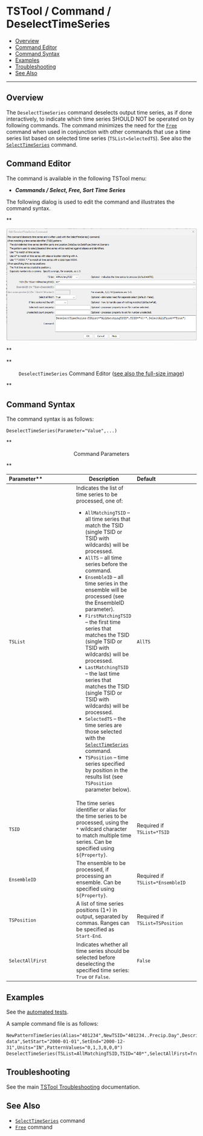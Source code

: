 # TSTool / Command / DeselectTimeSeries #

*   [Overview](#overview)
*   [Command Editor](#command-editor)
*   [Command Syntax](#command-syntax)
*   [Examples](#examples)
*   [Troubleshooting](#troubleshooting)
*   [See Also](#see-also)

-------------------------

## Overview ##

The `DeselectTimeSeries` command deselects output time series, as if done interactively,
to indicate which time series SHOULD NOT be operated on by following commands.
The command minimizes the need for the [`Free`](../Free/Free.md) command when used in conjunction
with other commands that use a time series list based on selected time series
(`TSList=SelectedTS`).  See also the [`SelectTimeSeries`](../SelectTimeSeries/SelectTimeSeries.md) command.

## Command Editor ##

The command is available in the following TSTool menu:

*   ***Commands / Select, Free, Sort Time Series***

The following dialog is used to edit the command and illustrates the command syntax.

**<p style="text-align: center;">
![DeselectTimeSeries](DeselectTimeSeries.png)
</p>**

**<p style="text-align: center;">
`DeselectTimeSeries` Command Editor (<a href="../DeselectTimeSeries.png">see also the full-size image</a>)
</p>**

## Command Syntax ##

The command syntax is as follows:

```text
DeselectTimeSeries(Parameter="Value",...)
```
**<p style="text-align: center;">
Command Parameters
</p>**

|Parameter**&nbsp;&nbsp;&nbsp;&nbsp;&nbsp;&nbsp;&nbsp;&nbsp;&nbsp;&nbsp;&nbsp;&nbsp;&nbsp;&nbsp;&nbsp;&nbsp;&nbsp;&nbsp;&nbsp;&nbsp;|**Description**|**Default**&nbsp;&nbsp;&nbsp;&nbsp;&nbsp;&nbsp;&nbsp;&nbsp;&nbsp;&nbsp;&nbsp;&nbsp;&nbsp;&nbsp;&nbsp;&nbsp;&nbsp;&nbsp;&nbsp;&nbsp;&nbsp;&nbsp;&nbsp;&nbsp;&nbsp;&nbsp;&nbsp;|
|--------------|-----------------|-----------------|
|`TSList`|Indicates the list of time series to be processed, one of:<br><ul><li>`AllMatchingTSID` – all time series that match the TSID (single TSID or TSID with wildcards) will be processed.</li><li>`AllTS` – all time series before the command.</li><li>`EnsembleID` – all time series in the ensemble will be processed (see the EnsembleID parameter).</li><li>`FirstMatchingTSID` – the first time series that matches the TSID (single TSID or TSID with wildcards) will be processed.</li><li>`LastMatchingTSID` – the last time series that matches the TSID (single TSID or TSID with wildcards) will be processed.</li><li>`SelectedTS` – the time series are those selected with the [`SelectTimeSeries`](../SelectTimeSeries/SelectTimeSeries.md) command.</li><li>`TSPosition` – time series specified by position in the results list (see `TSPosition` parameter below).</li></ul> | `AllTS` |
|`TSID`|The time series identifier or alias for the time series to be processed, using the `*` wildcard character to match multiple time series.  Can be specified using `${Property}`.|Required if `TSList=*TSID`|
|`EnsembleID`|The ensemble to be processed, if processing an ensemble. Can be specified using `${Property}`.|Required if `TSList=*EnsembleID`|
|`TSPosition`|A list of time series positions (1+) in output, separated by commas.  Ranges can be specified as `Start-End`.|Required if `TSList=TSPosition`|
|`SelectAllFirst`|Indicates whether all time series should be selected before deselecting the specified time series:  `True` or `False`. |`False`|

## Examples ##

See the [automated tests](https://github.com/OpenCDSS/cdss-app-tstool-test/tree/master/test/commands/DeselectTimeSeries).

A sample command file is as follows:

```
NewPatternTimeSeries(Alias="401234",NewTSID="401234..Precip.Day",Description="Example data",SetStart="2000-01-01",SetEnd="2000-12-31",Units="IN",PatternValues="0,1,3,0,0,0")
DeselectTimeSeries(TSList=AllMatchingTSID,TSID="40*",SelectAllFirst=True)
```

## Troubleshooting ##

See the main [TSTool Troubleshooting](../../troubleshooting/troubleshooting.md) documentation.

## See Also ##

*   [`SelectTimeSeries`](../SelectTimeSeries/SelectTimeSeries.md) command
*   [`Free`](../Free/Free.md) command
